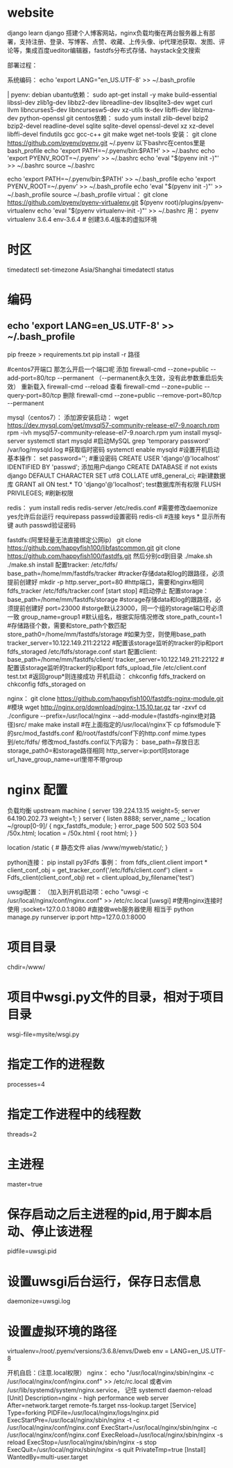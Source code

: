 # website
django learn
django 搭建个人博客网站，nginx负载均衡在两台服务器上有部署，支持注册、登录、写博客、点赞、收藏、上传头像、ip代理池获取、发图、评论等，集成百度ueditor编辑器，fastdfs分布式存储、haystack全文搜索

部署过程：

系统编码：
echo 'export LANG="en_US.UTF-8' >> ~/.bash_profile

| pyenv:
debian ubantu依赖：
sudo apt-get install -y make build-essential libssl-dev zlib1g-dev libbz2-dev libreadline-dev libsqlite3-dev wget curl llvm libncurses5-dev libncursesw5-dev xz-utils tk-dev libffi-dev liblzma-dev python-openssl git
centos依赖：
sudo yum install zlib-devel bzip2 bzip2-devel readline-devel sqlite sqlite-devel openssl-devel xz xz-devel libffi-devel findutils gcc gcc-c++ git make wget net-tools
安装：
git clone https://github.com/pyenv/pyenv.git ~/.pyenv
以下bashrc在centos里是bash_profile
echo 'export PATH=~/.pyenv/bin:$PATH' >> ~/.bashrc
echo 'export PYENV_ROOT=~/.pyenv' >> ~/.bashrc
echo 'eval "$(pyenv init -)"' >> ~/.bashrc
source ~/.bashrc

echo 'export PATH=~/.pyenv/bin:$PATH' >> ~/.bash_profile
echo 'export PYENV_ROOT=~/.pyenv' >> ~/.bash_profile
echo 'eval "$(pyenv init -)"' >> ~/.bash_profile
source ~/.bash_profile
virtual：
git clone https://github.com/pyenv/pyenv-virtualenv.git $(pyenv root)/plugins/pyenv-virtualenv
echo 'eval "$(pyenv virtualenv-init -)"' >> ~/.bashrc
用：
pyenv virtualenv 3.6.4 env-3.6.4 # 创建3.6.4版本的虚拟环境


# 时区
timedatectl set-timezone Asia/Shanghai
timedatectl status
# 编码
echo 'export LANG=en_US.UTF-8' >> ~/.bash_profile
---------------------------------------------------------------
pip freeze > requirements.txt
pip install -r 路径

#centos7开端口
那怎么开启一个端口呢
添加
firewall-cmd --zone=public --add-port=80/tcp --permanent    （--permanent永久生效，没有此参数重启后失效）
重新载入
firewall-cmd --reload
查看
firewall-cmd --zone=public --query-port=80/tcp
删除
firewall-cmd --zone=public --remove-port=80/tcp --permanent


mysql（centos7）：
添加源安装启动：
wget https://dev.mysql.com/get/mysql57-community-release-el7-9.noarch.rpm
rpm -ivh mysql57-community-release-el7-9.noarch.rpm
yum install mysql-server
systemctl start mysqld #启动MySQL
grep 'temporary password' /var/log/mysqld.log #获取临时密码
systemctl enable mysqld #设置开机启动
基本操作：
set password='';		#重设密码
CREATE USER 'django'@'localhost' IDENTIFIED BY 'passwd';	添加用户django
CREATE DATABASE if not exists django DEFAULT CHARACTER SET utf8 COLLATE utf8_general_ci;	#新建数据库
GRANT all ON test.* TO 'django'@'localhost'; 	test数据库所有权限
FLUSH PRIVILEGES; 			#刷新权限



redis：
yum install redis
redis-server /etc/redis.conf		#需要修改daemonize yes允许后台运行   requirepass passwd设置密码
redis-cli				#连接        keys *	显示所有键 auth passwd验证密码





fastdfs:(阿里轻量无法直接绑定公网ip）
git clone https://github.com/happyfish100/libfastcommon.git
git clone https://github.com/happyfish100/fastdfs.git
然后分别cd到目录  ./make.sh  
		./make.sh install
配置tracker:  /etc/fdfs/
base_path=/home/mm/fastdfs/tracker  #tracker存储data和log的跟路径，必须提前创建好 mkdir -p
http.server_port=80 #http端口，需要和nginx相同
fdfs_tracker /etc/fdfs/tracker.conf [start stop]   #启动停止
配置storage：
base_path=/home/mm/fastdfs/storage   #storage存储data和log的跟路径，必须提前创建好
port=23000  #storge默认23000，同一个组的storage端口号必须一致
group_name=group1  #默认组名，根据实际情况修改
store_path_count=1  #存储路径个数，需要和store_path个数匹配
store_path0=/home/mm/fastdfs/storage  #如果为空，则使用base_path
tracker_server=10.122.149.211:22122 #配置该storage监听的tracker的ip和port
fdfs_storaged /etc/fdfs/storage.conf start
配置client:
base_path=/home/mm/fastdfs/client/
tracker_server=10.122.149.211:22122 #配置该storage监听的tracker的ip和port
fdfs_upload_file /etc/client.conf test.txt			#返回group*则连接成功
开机启动：
chkconfig fdfs_trackerd on
chkconfig fdfs_storaged on

nginx：
git clone https://github.com/happyfish100/fastdfs-nginx-module.git  #模块
wget http://nginx.org/download/nginx-1.15.10.tar.gz
tar -zxvf 
cd
./configure --prefix=/usr/local/nginx --add-module=(fastdfs-nginx绝对路径)src/
make
make install		#在上面指定的/usr/local/nginx下
cp fdfsmodule下的src/mod_fastdfs.conf 	和/root/fastdfs/conf下的http.conf mime.types   到/etc/fdfs/
修改mod_fastdfs.conf以下内容为：
base_path=存放日志
storage_path0=和storage路径相同
http_server=ip:port同storage
url_have_group_name=url里带不带group
# nginx 配置
负载均衡
upstream machine { 
      server 139.224.13.15 weight=5; 
      server 64.190.202.73 weight=1; 
}
server {
	listen 8888;
	server_name _;
	location ~/group[0-9]/ {
	ngx_fastdfs_module;
	}
	error_page   500 502 503 504  /50x.html;
        	location = /50x.html {
            	root   html;
        	}
}

location /static {
	# 静态文件
	alias /www/myweb/static/;
}

python连接：
pip install py3Fdfs
事例：
from fdfs_client.client import *
client_conf_obj = get_tracker_conf('/etc/fdfs/client.conf')
client = Fdfs_client(client_conf_obj)
ret = client.upload_by_filename('test')


uwsgi配置：   （加入到开机启动项：echo "uwsgi -c /usr/local/nginx/conf/nginx.conf" >> /etc/rc.local
[uwsgi]
#使用nginx连接时使用
;socket=127.0.0.1:8080
#直接做web服务器使用 相当于 python manage.py runserver ip:port
http=127.0.0.1:8000
# 项目目录
chdir=/www/
# 项目中wsgi.py文件的目录，相对于项目目录
wsgi-file=mysite/wsgi.py
# 指定工作的进程数
processes=4
# 指定工作进程中的线程数
threads=2
# 主进程
master=true
# 保存启动之后主进程的pid,用于脚本启动、停止该进程
pidfile=uwsgi.pid
# 设置uwsgi后台运行，保存日志信息
daemonize=uwsgi.log
# 设置虚拟环境的路径
virtualenv=/root/.pyenv/versions/3.6.8/envs/Dweb
env = LANG=en_US.UTF-8









开机自启：(注意.local权限）
nginx：		echo "/usr/local/nginx/sbin/nginx -c /usr/local/nginx/conf/nginx.conf" >> /etc/rc.local
	或者vim /usr/lib/systemd/system/nginx.service， 记住 systemctl daemon-reload
[Unit]
Description=nginx - high performance web server
After=network.target remote-fs.target nss-lookup.target
[Service]
Type=forking
PIDFile=/usr/local/nginx/logs/nginx.pid
ExecStartPre=/usr/local/nginx/sbin/nginx -t -c /usr/local/nginx/conf/nginx.conf
ExecStart=/usr/local/nginx/sbin/nginx -c /usr/local/nginx/conf/nginx.conf
ExecReload=/usr/local/nginx/sbin/nginx -s reload
ExecStop=/usr/local/nginx/sbin/nginx -s stop
ExecQuit=/usr/local/nginx/sbin/nginx -s quit
PrivateTmp=true
[Install]
WantedBy=multi-user.target

